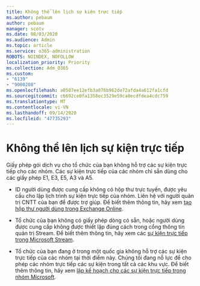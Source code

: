 ```yaml
---
title: Không thể lên lịch sự kiện trực tiếp
ms.author: pebaum
author: pebaum
manager: scotv
ms.date: 08/03/2020
ms.audience: Admin
ms.topic: article
ms.service: o365-administration
ROBOTS: NOINDEX, NOFOLLOW
localization_priority: Priority
ms.collection: Adm_O365
ms.custom:
- "6139"
- "9000208"
ms.openlocfilehash: a0507ee12efb3a076b962de72afda4a612fa1cfd
ms.sourcegitcommit: c6692ce0fa1358ec3529e59ca0ecdfdea4cdc759
ms.translationtype: MT
ms.contentlocale: vi-VN
ms.lasthandoff: 09/14/2020
ms.locfileid: "47735293"
---
```

# <a name="unable-to-schedule-a-live-event"></a>Không thể lên lịch sự kiện trực tiếp

Giấy phép gói dịch vụ cho tổ chức của bạn không hỗ trợ các sự kiện trực tiếp cho các nhóm. Các sự kiện trực tiếp của các nhóm chỉ sẵn dùng cho các giấy phép E1, E3, E5, A3 và A5.

- ID người dùng được cung cấp không có hộp thư trực tuyến, được yêu cầu cho lập lịch trình sự kiện trực tiếp của nhóm. Liên hệ với người quản trị CNTT của bạn để được trợ giúp. Để biết thêm thông tin, hãy xem [tạo hộp thư người dùng trong Exchange Online](https://docs.microsoft.com/exchange/recipients-in-exchange-online/create-user-mailboxes).

- Tổ chức của bạn không có giấy phép dòng có sẵn, hoặc người dùng được cung cấp không được thiết lập đúng cách trong cổng thông tin quản trị Stream. Để biết thêm thông tin, hãy xem các [sự kiện trực tiếp trong Microsoft Stream](https://docs.microsoft.com/stream/live-event-overview).

- Tổ chức của bạn đang ở trong một quốc gia không hỗ trợ các sự kiện trực tiếp của các nhóm tại thời điểm này. Chúng tôi đang nỗ lực để cho phép các nhóm trực tiếp các sự kiện trong tất cả các khu vực. Để biết thêm thông tin, hãy xem [lập kế hoạch cho các sự kiện trực tiếp trong nhóm Microsoft](https://docs.microsoft.com/microsoftteams/teams-live-events/plan-for-teams-live-events).